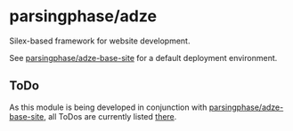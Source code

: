 # parsingphase/adze

Silex-based framework for website development.

See [parsingphase/adze-base-site](https://github.com/parsingphase/adze-base-site) for a default deployment environment.

## ToDo

As this module is being developed in conjunction with [parsingphase/adze-base-site](https://github.com/parsingphase/adze-base-site), all ToDos are currently listed [there](https://github.com/parsingphase/adze-base-site/blob/master/TODO.md).
